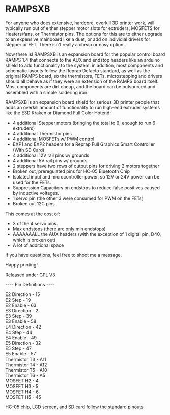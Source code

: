 # RAMPSXB
For anyone who does extensive, hardcore, overkill 3D printer work, will typically run out of either stepper motor slots for extruders, MOSFETS for Heaters/fans, or Thermistor pins. The options for this are to either upgrade to an expensive mainboard like a duet, or add on individial drivers for stepper or FET. There isn't really a cheap or easy option. 

Now there is! RAMPSXB is an expansion board for the popular control board RAMPS 1.4 that connects to the AUX and endstop headers like an arduino shield to add functionality to the system. in addition, most components and schematic layouts follow the Reprap Defacto standard, as well as the original RAMPS board, so the thermistors, FETs, microstepping and drivers should all behave as if they were an extension of the RAMPS board itself. Most components are dirt cheap, and the board can be outsourced and assembled with a simple soldering iron. 

RAMPSXB is an expansion board shield for serious 3D printer people that adds an overkill amount of functionality to run high-end extruder systems like the E3D Kraken or Diamond Full Color Hotend: 

- 4 additional Stepper motors (bringing the total to 9; enough to run 6 extruders) 
- 4 additional Thermistor pins
- 4 additional MOSFETs w/ PWM control
- EXP1 and EXP2 headers for a Reprap Full Graphics Smart Controller (With SD Card)
- 4 additional 12V rail pins w/ grounds
- 4 additional 5V rail pins w/ grounds
- 2 steppers have two rows of output pins for driving 2 motors together
- Broken out, preregulated pins for HC-05 Bluetooth Chip
- Isolated input and microcontroller power, so 12V or 24V power can be used for the FETs. 
- Suppression Capacitors on endstops to reduce false positives caused by inductive voltages.
- 1 servo pin (the other 3 were consumed for PWM on the FETs)
- Broken out 12C pins



This comes at the cost of: 
- 3 of the 4 servo pins. 
- Max endstops (there are only min endstops)
- AAAAAAALL the AUX headers (with the exception of 1 digital pin, D40, which is broken out)
- A lot of additional space


If you have questions, feel free to shoot me a message.

Happy printing!

Released under GPL V3



---- Pin Definitions ----

E2 Direction      -  15  
E2 Step           -  19  
E2 Enable         -  63  
E3 Direction      -  2  
E3 Step           -  39  
E3 Enable         -  58  
E4 Direction      -  42  
E4 Step           -  44  
E4 Enable         -  49  
E5 Direction      -  32  
E5 Step           -  47  
E5 Enable         -  57  
Thermistor T3     -  A11  
Thermistor T4     -  A12  
Thermistor T5     -  A10  
Thermistor T6     -  A5  
MOSFET H2          -  4  
MOSFET H3          -  5  
MOSFET H4          -  6  
MOSFET H5          -  45    

HC-05 chip, LCD screen, and SD card follow the standard pinouts



